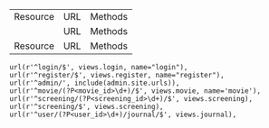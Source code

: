 <!DOCTYPE html>
<html>
<head>

</head>


<table>
    <tr>
        <td>Resource</td><td>URL</td><td>Methods</td>
    </tr>
    <tr>
        <td></td><td>URL</td><td>Methods</td>
    </tr>
    <tr>
        <td>Resource</td><td>URL</td><td>Methods</td>
    </tr>

</table>

    url(r'^login/$', views.login, name="login"),
    url(r'^register/$', views.register, name="register"),
    url(r'^admin/', include(admin.site.urls)),
    url(r'^movie/(?P<movie_id>\d+)/$', views.movie, name='movie'),
    url(r'^screening/(?P<screening_id>\d+)/$', views.screening),
    url(r'^screening/$', views.screening),
    url(r'^user/(?P<user_id>\d+)/journal/$', views.journal),